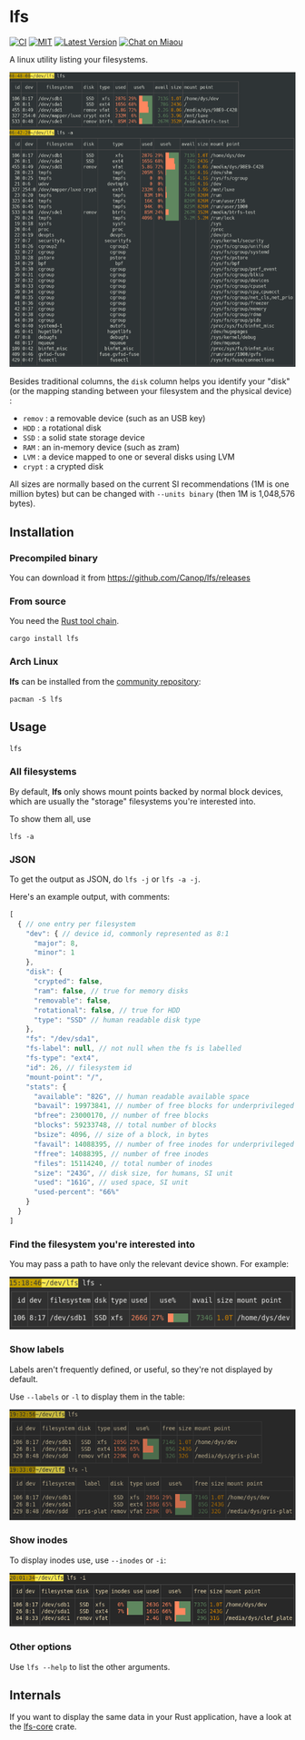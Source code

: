 # lfs

[![CI][s3]][l3] [![MIT][s2]][l2] [![Latest Version][s1]][l1] [![Chat on Miaou][s4]][l4]

[s1]: https://img.shields.io/crates/v/lfs.svg
[l1]: https://crates.io/crates/lfs

[s2]: https://img.shields.io/badge/license-MIT-blue.svg
[l2]: LICENSE

[s3]: https://travis-ci.org/Canop/lfs.svg?branch=master
[l3]: https://travis-ci.org/Canop/lfs

[s4]: https://miaou.dystroy.org/static/shields/room.svg
[l4]: https://miaou.dystroy.org/3768?Rust


A linux utility listing your filesystems.

![screenshot](doc/screenshot.png)

Besides traditional columns, the `disk` column helps you identify your "disk" (or the mapping standing between your filesystem and the physical device) :

* `remov` : a removable device (such as an USB key)
* `HDD` : a rotational disk
* `SSD` : a solid state storage device
* `RAM` : an in-memory device (such as zram)
* `LVM` : a device mapped to one or several disks using LVM
* `crypt` : a crypted disk

All sizes are normally based on the current SI recommendations (1M is one million bytes) but can be changed with `--units binary` (then 1M is 1,048,576 bytes).

## Installation

### Precompiled binary

You can download it from https://github.com/Canop/lfs/releases

### From source

You need the [Rust tool chain](https://rustup.rs/).

```
cargo install lfs
```

### Arch Linux

**lfs** can be installed from the [community repository](https://archlinux.org/packages/community/x86_64/lfs/):

```
pacman -S lfs
```

## Usage

```
lfs
```

### All filesystems

By default, **lfs** only shows mount points backed by normal block devices, which are usually the "storage" filesystems you're interested into.

To show them all, use

```
lfs -a
```

### JSON

To get the output as JSON, do `lfs -j` or  `lfs -a -j`.

Here's an example output, with comments:

```js
[
  { // one entry per filesystem
    "dev": { // device id, commonly represented as 8:1
      "major": 8,
      "minor": 1
    },
    "disk": {
      "crypted": false,
      "ram": false, // true for memory disks
      "removable": false,
      "rotational": false, // true for HDD
      "type": "SSD" // human readable disk type
    },
    "fs": "/dev/sda1",
    "fs-label": null, // not null when the fs is labelled
    "fs-type": "ext4",
    "id": 26, // filesystem id
    "mount-point": "/",
    "stats": {
      "available": "82G", // human readable available space
      "bavail": 19973841, // number of free blocks for underprivileged users
      "bfree": 23000170, // number of free blocks
      "blocks": 59233748, // total number of blocks
      "bsize": 4096, // size of a block, in bytes
      "favail": 14088395, // number of free inodes for underprivileged users
      "ffree": 14088395, // number of free inodes
      "files": 15114240, // total number of inodes
      "size": "243G", // disk size, for humans, SI unit
      "used": "161G", // used space, SI unit
      "used-percent": "66%"
    }
  }
]
```

### Find the filesystem you're interested into

You may pass a path to have only the relevant device shown.
For example:

![lfs dot](doc/lfs-dot.png)

### Show labels

Labels aren't frequently defined, or useful, so they're not displayed by default.

Use `--labels` or `-l` to display them in the table:

![labels](doc/labels.png)

### Show inodes

To display inodes use, use `--inodes` or `-i`:

![inodes](doc/lfs-inodes.png)

### Other options

Use `lfs --help` to list the other arguments.

## Internals

If you want to display the same data in your Rust application, have a look at the [lfs-core](https://docs.rs/lfs-core/) crate.
